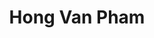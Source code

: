 ---
layout: lab_member # DON'T CHANGE
category: Undergraduate # One of [Alumni, Masters, PhD, Postdoc, Undergraduate]
title: Hong Van Pham
photo: hongvan_pham.png
# cv:
social:
   github_username: malajvan    
   linkedin_username: vanhpham
   soundcloud_username: hiiamvan
#   instagram_username:
#   personal_webpage:  # ENTIRE URL
# current_focus:
# research_interests:
#   -
#   -
# academic_record:
#   -
#   -
# publications:
#   - hold
#   - hold
#   - hold
---